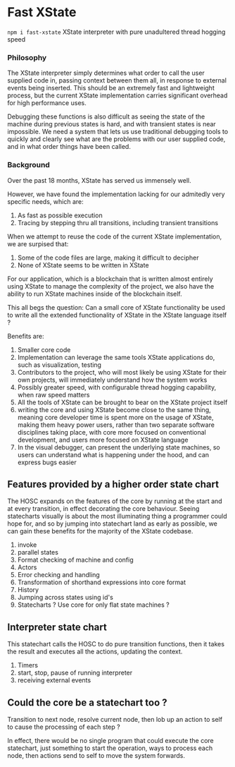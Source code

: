 # Fast XState

`npm i fast-xstate`
XState interpreter with pure unadultered thread hogging speed

### Philosophy

The XState interpreter simply determines what order to call the user supplied code in, passing context between them all, in response to external events being inserted. This should be an extremely fast and lightweight process, but the current XState implementation carries significant overhead for high performance uses.

Debugging these functions is also difficult as seeing the state of the machine during previous states is hard, and with transient states is near impossible. We need a system that lets us use traditional debugging tools to quickly and clearly see what are the problems with our user supplied code, and in what order things have been called.

### Background

Over the past 18 months, XState has served us immensely well.

However, we have found the implementation lacking for our admitedly very specific needs, which are:

1. As fast as possible execution
1. Tracing by stepping thru all transitions, including transient transitions

When we attempt to reuse the code of the current XState implementation, we are surpised that:

1. Some of the code files are large, making it difficult to decipher
1. None of XState seems to be written in XState

For our application, which is a blockchain that is written almost entirely using XState to manage the complexity of the project, we also have the ability to run XState machines inside of the blockchain itself.

This all begs the question: Can a small core of XState functionality be used to write all the extended functionality of XState in the XState language itself ?

Benefits are:

1. Smaller core code
1. Implementation can leverage the same tools XState applications do, such as visualization, testing
1. Contributors to the project, who will most likely be using XState for their own projects, will immediately understand how the system works
1. Possibly greater speed, with configurable thread hogging capability, when raw speed matters
1. All the tools of XState can be brought to bear on the XState project itself
1. writing the core and using XState become close to the same thing, meaning core developer time is spent more on the usage of XState, making them heavy power users, rather than two separate software disciplines taking place, with core more focused on conventional development, and users more focused on XState language
1. In the visual debugger, can present the underlying state machines, so users can understand what is happening under the hood, and can express bugs easier

## Features provided by a higher order state chart

The HOSC expands on the features of the core by running at the start and at every transition, in effect decorating the core behaviour. Seeing statecharts visually is about the most illuminating thing a programmer could hope for, and so by jumping into statechart land as early as possible, we can gain these benefits for the majority of the XState codebase.

1. invoke
1. parallel states
1. Format checking of machine and config
1. Actors
1. Error checking and handling
1. Transformation of shorthand expressions into core format
1. History
1. Jumping across states using id's
1. Statecharts ? Use core for only flat state machines ?

## Interpreter state chart

This statechart calls the HOSC to do pure transition functions, then it takes the result and executes all the actions, updating the context.

1. Timers
1. start, stop, pause of running interpreter
1. receiving external events

## Could the core be a statechart too ?

Transition to next node, resolve current node, then lob up an action to self to cause the processing of each step ?

In effect, there would be no single program that could execute the core statechart, just something to start the operation, ways to process each node, then actions send to self to move the system forwards.
